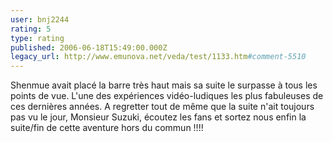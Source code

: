 ```yaml
---
user: bnj2244
rating: 5
type: rating
published: 2006-06-18T15:49:00.000Z
legacy_url: http://www.emunova.net/veda/test/1133.htm#comment-5510
---
```

Shenmue avait placé la barre très haut mais sa suite le surpasse à tous les points de vue. L'une des expériences vidéo-ludiques les plus fabuleuses de ces dernières années. A regretter tout de même que la suite n'ait toujours pas vu le jour, Monsieur Suzuki, écoutez les fans et sortez nous enfin la suite/fin de cette aventure hors du commun !!!!